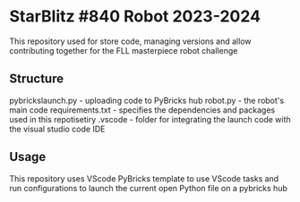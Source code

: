 # StarBlitz #840 Robot 2023-2024

This repository used for store code, managing versions and allow contributing together for the FLL masterpiece robot challenge

## Structure 

pybrickslaunch.py - uploading code to PyBricks hub
robot.py - the robot's main code
requirements.txt - specifies the dependencies and packages used in this repotisetiry 
.vscode - folder for integrating the launch code with the visual studio code IDE

## Usage

This repository uses VScode PyBricks template to use VScode tasks and run configurations to launch the current open Python file on a pybricks hub
